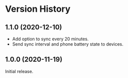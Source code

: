 # Version History

## 1.1.0 (2020-12-10)

* Add option to sync every 20 minutes.
* Send sync interval and phone battery state to devices.

## 1.0.0 (2020-11-19)

Initial release.